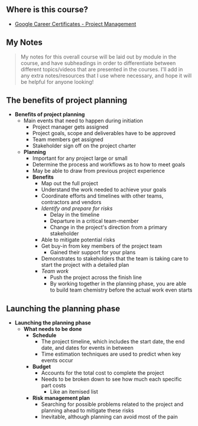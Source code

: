 ## Where is this course?
- [Google Career Certificates - Project Management](https://www.coursera.org/professional-certificates/google-project-management)

## My Notes
> My notes for this overall course will be laid out by module in the course, and have subheadings in order to differentiate between different topics/videos that are presented in the courses. I'll add in any extra notes/resources that I use where necessary, and hope it will be helpful for anyone looking!


## The benefits of project planning
- **Benefits of project planning**
	- Main events that need to happen during initiation
		- Project manager gets assigned
		- Project goals, scope and deliverables have to be approved
		- Team members get assigned
		- Stakeholder sign off on the project charter
	- **Planning**
		- Important for any project large or small
		- Determine the process and workflows as to how to meet goals
		- May be able to draw from previous project experience
		- **Benefits**
			- Map out the full project
			- Understand the work needed to achieve your goals
			- Coordinate efforts and timelines with other teams, contractors and vendors
			- *Identify and prepare for risks*
				- Delay in the timeline
				- Departure in a critical team-member
				- Change in the project's direction from a primary stakeholder
			- Able to mitigate potential risks
			- Get buy-in from key members of the project team
				- Gained their support for your plans
			- Demonstrates to stakeholders that the team is taking care to start the project with a detailed plan
			- *Team work*
				- Push the project across the finish line
				- By working together in the planning phase, you are able to build team chemistry before the actual work even starts

## Launching the planning phase
- **Launching the planning phase**
	- **What needs to be done**
		- **Schedule**
			- The project timeline, which includes the start date, the end date, and dates for events in between
			- Time estimation techniques are used to predict when key events occur
		- **Budget**
			- Accounts for the total cost to complete the project
			- Needs to be broken down to see how much each specific part costs
				- Like an itemised list
		- **Risk management plan**
			- Searching for possible problems related to the project and planning ahead to mitigate these risks
			- Inevitable, although planning can avoid most of the pain